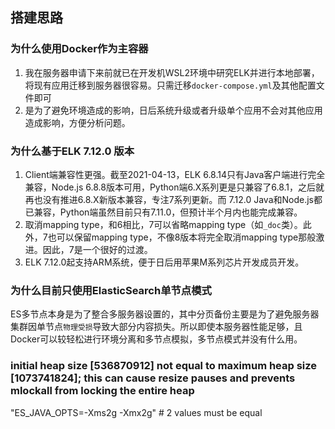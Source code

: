 ## 搭建思路

### 为什么使用Docker作为主容器
1. 我在服务器申请下来前就已在开发机WSL2环境中研究ELK并进行本地部署，将现有应用迁移到服务器很容易。只需迁移`docker-compose.yml`及其他配置文件即可
2. 是为了避免环境造成的影响，日后系统升级或者升级单个应用不会对其他应用造成影响，方便分析问题。

### 为什么基于ELK 7.12.0 版本
1. Client端兼容性更强。截至2021-04-13，ELK 6.8.14只有Java客户端进行完全兼容，Node.js 6.8.8版本可用，Python端6.X系列更是只兼容了6.8.1，之后就再也没有推进6.8.X新版本兼容，专注7系列更新。而 7.12.0 Java和Node.js都已兼容，Python端虽然目前只有7.11.0，但预计半个月内也能完成兼容。
2. 取消mapping type，和6相比，7可以省略mapping type（如`_doc`类）。此外，7也可以保留mapping type，不像8版本将完全取消mapping type那般激进。因此，7是一个很好的过渡。
3. ELK 7.12.0起支持ARM系统，便于日后用苹果M系列芯片开发成员开发。

### 为什么目前只使用ElasticSearch单节点模式
ES多节点本身是为了整合多服务器设置的，其中分页备份主要是为了避免服务器集群因单节点`物理受损`导致大部分内容损失。所以即使本服务器性能足够，且Docker可以较轻松进行环境分离和多节点模拟，多节点模式并没有什么用。

### initial heap size [536870912] not equal to maximum heap size [1073741824]; this can cause resize pauses and prevents mlockall from locking the entire heap
"ES_JAVA_OPTS=-Xms2g -Xmx2g" # 2 values must be equal